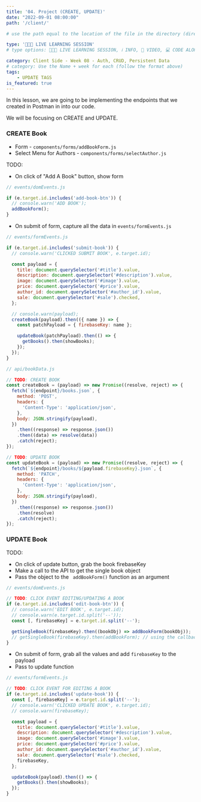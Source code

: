 ```yaml
---
title: '04. Project (CREATE, UPDATE)'
date: "2022-09-01 08:00:00"
path: '/client/'

# use the path equal to the location of the file in the directory (directory structure)

type: '👩🏽‍🏫 LIVE LEARNING SESSION'
# type options: 👩🏽‍🏫 LIVE LEARNING SESSION, ℹ️ INFO, 🎥 VIDEO, 💻 CODE ALONG, 🥼 LAB, ↩️ REVIEW/NOTES, 👥 GROUP LEARNING, 👷🏼‍♂️ GROUP PROJECT, 🧠 ASSESSMENT, 📝 ASSIGNMENT

category: Client Side - Week 08 - Auth, CRUD, Persistent Data
# category: Use the Name + week for each (follow the format above)
tags: 
    - UPDATE TAGS
is_featured: true
---
```

In this lesson, we are going to be implementing the endpoints that we created in Postman in into our code.

We will be focusing on CREATE and UPDATE.

### CREATE Book
- Form - `components/forms/addBookForm.js`
- Select Menu for Authors - `components/forms/selectAuthor.js`

TODO: 
  - On click of "Add A Book" button, show form

```js
// events/domEvents.js

if (e.target.id.includes('add-book-btn')) {
  // console.warn('ADD BOOK');
  addBookForm();
}
```
  - On submit of form, capture all the data in `events/formEvents.js`

```js
// events/formEvents.js

if (e.target.id.includes('submit-book')) {
  // console.warn('CLICKED SUBMIT BOOK', e.target.id);

  const payload = {
    title: document.querySelector('#title').value,
    description: document.querySelector('#description').value,
    image: document.querySelector('#image').value,
    price: document.querySelector('#price').value,
    author_id: document.querySelector('#author_id').value,
    sale: document.querySelector('#sale').checked,
  };

  // console.warn(payload);
  createBook(payload).then(({ name }) => {
    const patchPayload = { firebaseKey: name };

    updateBook(patchPayload).then(() => {
      getBooks().then(showBooks);
    });
  });
}
```

```js
// api/bookData.js

// TODO: CREATE BOOK
const createBook = (payload) => new Promise((resolve, reject) => {
  fetch(`${endpoint}/books.json`, {
    method: 'POST',
    headers: {
      'Content-Type': 'application/json',
    },
    body: JSON.stringify(payload),
  })
    .then((response) => response.json())
    .then((data) => resolve(data))
    .catch(reject);
});

// TODO: UPDATE BOOK
const updateBook = (payload) => new Promise((resolve, reject) => {
  fetch(`${endpoint}/books/${payload.firebaseKey}.json`, {
    method: 'PATCH',
    headers: {
      'Content-Type': 'application/json',
    },
    body: JSON.stringify(payload),
  })
    .then((response) => response.json())
    .then(resolve)
    .catch(reject);
});
```


### UPDATE Book

TODO:
- On click of update button, grab the book firebaseKey
- Make a call to the API to get the single book object
- Pass the object to the ` addBookForm()` function as an argument

```js
// events/domEvents.js

// TODO: CLICK EVENT EDITING/UPDATING A BOOK
if (e.target.id.includes('edit-book-btn')) {
  // console.warn('EDIT BOOK', e.target.id);
  // console.warn(e.target.id.split('--'));
  const [, firebaseKey] = e.target.id.split('--');

  getSingleBook(firebaseKey).then((bookObj) => addBookForm(bookObj));
  // getSingleBook(firebaseKey).then(addBookForm); // using the callback method
}
```

- On submit of form, grab all the values and add `firebaseKey` to the payload
- Pass to update function

```js
// events/formEvents.js

// TODO: CLICK EVENT FOR EDITING A BOOK
if (e.target.id.includes('update-book')) {
  const [, firebaseKey] = e.target.id.split('--');
  // console.warn('CLICKED UPDATE BOOK', e.target.id);
  // console.warn(firebaseKey);

  const payload = {
    title: document.querySelector('#title').value,
    description: document.querySelector('#description').value,
    image: document.querySelector('#image').value,
    price: document.querySelector('#price').value,
    author_id: document.querySelector('#author_id').value,
    sale: document.querySelector('#sale').checked,
    firebaseKey,
  };

  updateBook(payload).then(() => {
    getBooks().then(showBooks);
  });
}
```
